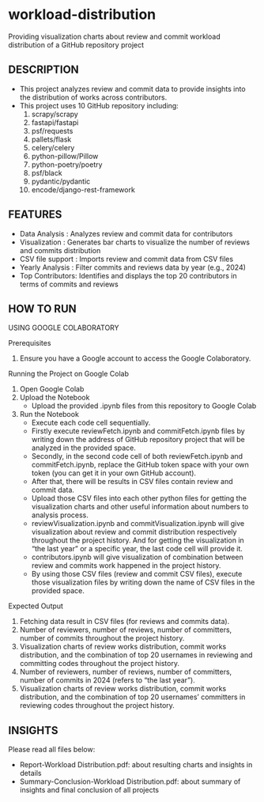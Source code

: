 # workload-distribution
Providing visualization charts about review and commit workload distribution of a GitHub repository project

## DESCRIPTION
- This project analyzes review and commit data to provide insights into the distribution of works across contributors.
- This project uses 10 GitHub repository including:
	1. scrapy/scrapy
	2. fastapi/fastapi
	3. psf/requests
	4. pallets/flask
	5. celery/celery
	6. python-pillow/Pillow
	7. python-poetry/poetry
	8. psf/black
	9. pydantic/pydantic
	10. encode/django-rest-framework

## FEATURES
- Data Analysis : Analyzes review and commit data for contributors
- Visualization : Generates bar charts to visualize the number of reviews and commits distribution 
- CSV file support : Imports review and commit data from CSV files
- Yearly Analysis : Filter commits and reviews data by year (e.g., 2024)
- Top Contributors: Identifies and displays the top 20 contributors in terms of commits and reviews

## HOW TO RUN 

USING GOOGLE COLABORATORY

Prerequisites
1. Ensure you have a Google account to access the Google Colaboratory.

Running the Project on Google Colab
1. Open Google Colab
2. Upload the Notebook
   - Upload the provided .ipynb files from this repository to Google Colab
3. Run the Notebook
   - Execute each code cell sequentially.
   - Firstly execute reviewFetch.ipynb and commitFetch.ipynb files by writing down the address of GitHub repository project that will be analyzed in the provided space.
   - Secondly, in the second code cell of both reviewFetch.ipynb and commitFetch.ipynb, replace the GitHub token space with your own token (you can get it in your own GitHub account).
   - After that, there will be results in CSV files contain review and commit data.
   - Upload those CSV files into each other python files for getting the visualization charts and other useful information about numbers to analysis process.
   - reviewVisualization.ipynb and commitVisualization.ipynb will give visualization about review and commit distribution respectively throughout the project history. And for getting the visualization in “the last year” or a specific year, the last code cell will provide it.
   - contributors.ipynb will give visualization of combination between review and commits work happened in the project history.
   - By using those CSV files (review and commit CSV files), execute those visualization files by writing down the name of CSV files in the provided space.

Expected Output
1. Fetching data result in CSV files (for reviews and commits data).
2. Number of reviewers, number of reviews, number of committers, number of commits throughout the project history.
3. Visualization charts of review works distribution, commit works distribution, and the combination of top 20 usernames in reviewing and committing codes throughout the project history.
3. Number of reviewers, number of reviews, number of committers, number of commits in 2024 (refers to “the last year”).
4. Visualization charts of review works distribution, commit works distribution, and the combination of top 20 usernames’ committers in reviewing codes throughout the project history.


## INSIGHTS
Please read all files below:
- Report-Workload Distribution.pdf: about resulting charts and insights in details
- Summary-Conclusion-Workload Distribution.pdf: about summary of insights and final conclusion of all projects

